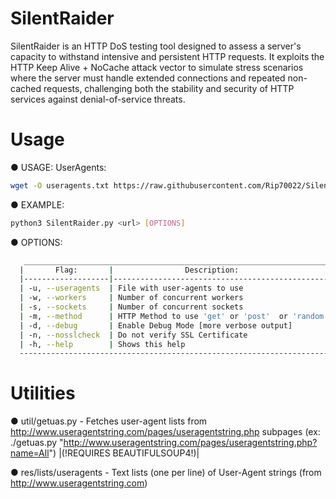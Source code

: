 # SilentRaider

SilentRaider is an HTTP DoS testing tool designed to assess a server's capacity to withstand intensive and persistent HTTP requests. It exploits the HTTP Keep Alive + NoCache attack vector to simulate stress scenarios where the server must handle extended connections and repeated non-cached requests, challenging both the stability and security of HTTP services against denial-of-service threats.

# Usage
● USAGE:
 UserAgents:
 ```bash
 wget -O useragents.txt https://raw.githubusercontent.com/Rip70022/SilentRaider/main/res/lists /useragents
```
● EXAMPLE:
 ```bash 
 python3 SilentRaider.py <url> [OPTIONS]
```
● OPTIONS:
 ```bash 
    _____________________________________________________________________________________________________
   |       Flag:       |                Description:                     |           Default:            |
   |-------------------|-------------------------------------------------|-------------------------------|
   | -u, --useragents  | File with user-agents to use                    | (default: randomly generated) |
   | -w, --workers     | Number of concurrent workers                    | (default: 50)                 |
   | -s, --sockets     | Number of concurrent sockets                    | (default: 30)                 |
   | -m, --method      | HTTP Method to use 'get' or 'post'  or 'random' | (default: get)                |
   | -d, --debug       | Enable Debug Mode [more verbose output]         | (default: False)              |
   | -n, --nosslcheck  | Do not verify SSL Certificate                   | (default: True)               |
   | -h, --help        | Shows this help                                 |                               |
   -------------------------------------------------------------------------------------------------------
 ```
# Utilities
● util/getuas.py - Fetches user-agent lists from http://www.useragentstring.com/pages/useragentstring.php subpages
(ex: ./getuas.py "http://www.useragentstring.com/pages/useragentstring.php?name=All") |(!REQUIRES BEAUTIFULSOUP4!)|

● res/lists/useragents - Text lists (one per line) of User-Agent strings (from http://www.useragentstring.com)

